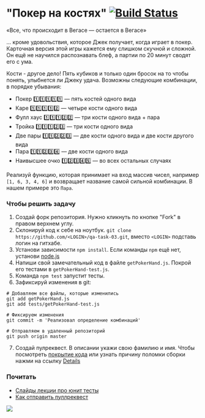 # "Покер на костях" [![Build Status](https://travis-ci.org/urfu-2016/qa-task-03.svg?branch=master)](https://travis-ci.org/urfu-2016/qa-task-03)

«Все, что происходит в Вегасе — остается в Вегасе»

... кроме удовольствия, которое
Джек получает, когда играет в покер. Карточная версия этой игры кажется ему
слишком скучной и сложной. Он ещё не научился распознавать блеф, а партии по
20 минут сводят его с ума.

Кости - другое дело! Пять кубиков и только один бросок на то чтобы понять,
улыбнется ли Джеку удача. Возможны следующие комбинации, в порядке убывания:
  * Покер 1️⃣1️⃣1️⃣1️⃣1️⃣ — пять костей одного вида
  * Каре 1️⃣1️⃣1️⃣1️⃣2️⃣ — четыре кости одного вида
  * Фулл хаус 1️⃣1️⃣1️⃣2️⃣2️⃣ — три кости одного вида + пара
  * Тройка 1️⃣1️⃣1️⃣2️⃣3️⃣ — три кости одного вида
  * Две пары 1️⃣1️⃣2️⃣2️⃣3️⃣ — две кости одного вида и две кости другого вида
  * Пара 1️⃣1️⃣2️⃣3️⃣4️⃣ — две кости одного вида
  * Наивысшее очко 1️⃣2️⃣3️⃣4️⃣5️⃣ — во всех остальных случаях

Реализуй функцию, которая принимает на вход массив чисел, например `[1, 6, 3, 4, 6]`
и возвращает название самой сильной комбинации. В нашем примере это `Пара`.

### Чтобы решить задачу
  1. Создай форк репозитория. Нужно кликнуть по кнопке "Fork" в правом верхнем углу.
  2. Склонируй код к себе на ноутбук. `git clone https://github.com/<LOGIN>/qa-task-03.git`, вместо `<LOGIN>` подставь логин на гитхабе.
  3. Установи зависимости `npm install`. Если команды `npm` ещё нет, установи [node.js](https://nodejs.org/en/download/)
  4. Напиши свой замечательный код в файле `getPokerHand.js`. Покрой его тестами в `getPokerHand-test.js`.
  5. Команда `npm test` запустит тесты.
  6. Зафиксируй изменения в git:
```[bash]
# Добавляем все файлы, которые изменились
git add getPokerHand.js
git add tests/getPokerHand-test.js

# Фиксируем изменения
git commit -m 'Реализовал определение комбинаций'

# Отправляем в удаленный репозиторий
git push origin master
```
  7. Создай пулреквест. В описании укажи свою фамилию и имя.
  Чтобы посмотреть [покрытие кода](https://cloud.githubusercontent.com/assets/1654243/25126101/870aedd8-244a-11e7-89fe-eb392aae7835.png)
  или узнать причину поломки сборки нажми на ссылку [Details](https://cloud.githubusercontent.com/assets/1654243/25125909/e70bb254-2449-11e7-9ef0-ae062fd6b688.png)

### Почитать
  * [Слайды лекции про юнит тесты](#)
  * [Как отправить пуллреквест](https://urfu-2016.github.io/javascript-slides/01-intro/#/37)

![](https://cloud.githubusercontent.com/assets/1654243/25169630/1e67721c-2501-11e7-8bf1-05f81bdced55.jpg)
